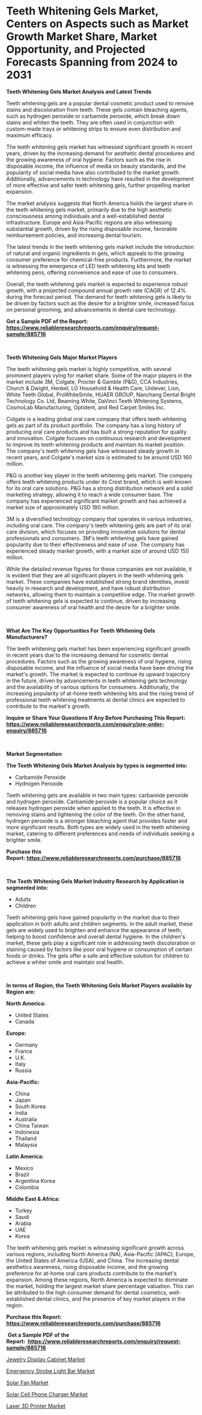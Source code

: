 <p><h1>Teeth Whitening Gels Market, Centers on Aspects such as Market Growth Market Share, Market Opportunity, and Projected Forecasts Spanning from 2024 to 2031</h1></p><p><strong>Teeth Whitening Gels Market Analysis and Latest Trends</strong></p>
<p><p>Teeth whitening gels are a popular dental cosmetic product used to remove stains and discoloration from teeth. These gels contain bleaching agents, such as hydrogen peroxide or carbamide peroxide, which break down stains and whiten the teeth. They are often used in conjunction with custom-made trays or whitening strips to ensure even distribution and maximum efficacy.</p><p>The teeth whitening gels market has witnessed significant growth in recent years, driven by the increasing demand for aesthetic dental procedures and the growing awareness of oral hygiene. Factors such as the rise in disposable income, the influence of media on beauty standards, and the popularity of social media have also contributed to the market growth. Additionally, advancements in technology have resulted in the development of more effective and safer teeth whitening gels, further propelling market expansion.</p><p>The market analysis suggests that North America holds the largest share in the teeth whitening gels market, primarily due to the high aesthetic consciousness among individuals and a well-established dental infrastructure. Europe and Asia-Pacific regions are also witnessing substantial growth, driven by the rising disposable income, favorable reimbursement policies, and increasing dental tourism.</p><p>The latest trends in the teeth whitening gels market include the introduction of natural and organic ingredients in gels, which appeals to the growing consumer preference for chemical-free products. Furthermore, the market is witnessing the emergence of LED teeth whitening kits and teeth whitening pens, offering convenience and ease of use to consumers.</p><p>Overall, the teeth whitening gels market is expected to experience robust growth, with a projected compound annual growth rate (CAGR) of 12.4% during the forecast period. The demand for teeth whitening gels is likely to be driven by factors such as the desire for a brighter smile, increased focus on personal grooming, and advancements in dental care technology.</p></p>
<p><strong>Get a Sample PDF of the Report:&nbsp; <a href="https://www.reliableresearchreports.com/enquiry/request-sample/885716">https://www.reliableresearchreports.com/enquiry/request-sample/885716</a></strong></p>
<p>&nbsp;</p>
<p><strong>Teeth Whitening Gels Major Market Players</strong></p>
<p><p>The teeth whitening gels market is highly competitive, with several prominent players vying for market share. Some of the major players in the market include 3M, Colgate, Procter & Gamble (P&G), CCA Industries, Church & Dwight, Henkel, LG Household & Health Care, Unilever, Lion, White Teeth Global, ProWhiteSmile, HUAER GROUP, Nanchang Dental Bright Technology Co. Ltd, Beaming White, DaVinci Teeth Whitening Systems, CosmoLab Manufacturing, Optident, and Red Carpet Smiles Inc.</p><p>Colgate is a leading global oral care company that offers teeth whitening gels as part of its product portfolio. The company has a long history of producing oral care products and has built a strong reputation for quality and innovation. Colgate focuses on continuous research and development to improve its teeth whitening products and maintain its market position. The company's teeth whitening gels have witnessed steady growth in recent years, and Colgate's market size is estimated to be around USD 160 million.</p><p>P&G is another key player in the teeth whitening gels market. The company offers teeth whitening products under its Crest brand, which is well-known for its oral care solutions. P&G has a strong distribution network and a solid marketing strategy, allowing it to reach a wide consumer base. The company has experienced significant market growth and has achieved a market size of approximately USD 180 million.</p><p>3M is a diversified technology company that operates in various industries, including oral care. The company's teeth whitening gels are part of its oral care division, which focuses on providing innovative solutions for dental professionals and consumers. 3M's teeth whitening gels have gained popularity due to their effectiveness and ease of use. The company has experienced steady market growth, with a market size of around USD 150 million.</p><p>While the detailed revenue figures for these companies are not available, it is evident that they are all significant players in the teeth whitening gels market. These companies have established strong brand identities, invest heavily in research and development, and have robust distribution networks, allowing them to maintain a competitive edge. The market growth of teeth whitening gels is expected to continue, driven by increasing consumer awareness of oral health and the desire for a brighter smile.</p></p>
<p>&nbsp;</p>
<p><strong>What Are The Key Opportunities For Teeth Whitening Gels Manufacturers?</strong></p>
<p><p>The teeth whitening gels market has been experiencing significant growth in recent years due to the increasing demand for cosmetic dental procedures. Factors such as the growing awareness of oral hygiene, rising disposable income, and the influence of social media have been driving the market's growth. The market is expected to continue its upward trajectory in the future, driven by advancements in teeth whitening gels technology and the availability of various options for consumers. Additionally, the increasing popularity of at-home teeth whitening kits and the rising trend of professional teeth whitening treatments at dental clinics are expected to contribute to the market's growth.</p></p>
<p><strong>Inquire or Share Your Questions If Any Before Purchasing This Report: <a href="https://www.reliableresearchreports.com/enquiry/pre-order-enquiry/885716">https://www.reliableresearchreports.com/enquiry/pre-order-enquiry/885716</a></strong></p>
<p>&nbsp;</p>
<p><strong>Market Segmentation</strong></p>
<p><strong>The Teeth Whitening Gels Market Analysis by types is segmented into:</strong></p>
<p><ul><li>Carbamide Peroxide</li><li>Hydrogen Peroxide</li></ul></p>
<p><p>Teeth whitening gels are available in two main types: carbamide peroxide and hydrogen peroxide. Carbamide peroxide is a popular choice as it releases hydrogen peroxide when applied to the teeth. It is effective in removing stains and lightening the color of the teeth. On the other hand, hydrogen peroxide is a stronger bleaching agent that provides faster and more significant results. Both types are widely used in the teeth whitening market, catering to different preferences and needs of individuals seeking a brighter smile.</p></p>
<p><strong>Purchase this Report:&nbsp;<a href="https://www.reliableresearchreports.com/purchase/885716">https://www.reliableresearchreports.com/purchase/885716</a></strong></p>
<p>&nbsp;</p>
<p><strong>The Teeth Whitening Gels Market Industry Research by Application is segmented into:</strong></p>
<p><ul><li>Adults</li><li>Children</li></ul></p>
<p><p>Teeth whitening gels have gained popularity in the market due to their application in both adults and children segments. In the adult market, these gels are widely used to brighten and enhance the appearance of teeth, helping to boost confidence and overall dental hygiene. In the children's market, these gels play a significant role in addressing teeth discoloration or staining caused by factors like poor oral hygiene or consumption of certain foods or drinks. The gels offer a safe and effective solution for children to achieve a whiter smile and maintain oral health.</p></p>
<p>&nbsp;</p>
<p><strong>In terms of Region, the Teeth Whitening Gels Market Players available by Region are:</strong></p>
<p>
    <p> <strong> North America: </strong>
        <ul>
            <li>United States</li>
            <li>Canada</li>
        </ul>
        </p> 
    <p> <strong> Europe: </strong>
        <ul>
            <li>Germany</li>
            <li>France</li>
            <li>U.K.</li>
            <li>Italy</li>
            <li>Russia</li>
        </ul>
        </p> 
    <p> <strong> Asia-Pacific: </strong>
        <ul>
            <li>China</li>
            <li>Japan</li>
            <li>South Korea</li>
            <li>India</li>
            <li>Australia</li>
            <li>China Taiwan</li>
            <li>Indonesia</li>
            <li>Thailand</li>
            <li>Malaysia</li>
        </ul>
        </p> 
    <p> <strong> Latin America: </strong>
        <ul>
            <li>Mexico</li>
            <li>Brazil</li>
            <li>Argentina Korea</li>
            <li>Colombia</li>
        </ul>
        </p> 
    <p> <strong> Middle East & Africa: </strong>
        <ul>
            <li>Turkey</li>
            <li>Saudi</li>
            <li>Arabia</li>
            <li>UAE</li>
            <li>Korea</li>
        </ul>
    </p>
    </p>
<p><p>The teeth whitening gels market is witnessing significant growth across various regions, including North America (NA), Asia-Pacific (APAC), Europe, the United States of America (USA), and China. The increasing dental aesthetics awareness, rising disposable income, and the growing preference for at-home oral care products contribute to the market's expansion. Among these regions, North America is expected to dominate the market, holding the largest market share percentage valuation. This can be attributed to the high consumer demand for dental cosmetics, well-established dental clinics, and the presence of key market players in the region.</p></p>
<p><strong>Purchase this Report: <a href="https://www.reliableresearchreports.com/purchase/885716">https://www.reliableresearchreports.com/purchase/885716</a></strong></p>
<p>&nbsp;<strong>Get a Sample PDF of the Report:&nbsp;&nbsp;<a href="https://www.reliableresearchreports.com/enquiry/request-sample/885716">https://www.reliableresearchreports.com/enquiry/request-sample/885716</a></strong></p>
<p><strong></strong></p>
<p><p><a href="https://github.com/santosh758595/Market-Research-Report-List-2/blob/main/jewelry-display-cabinet-market.md">Jewelry Display Cabinet Market</a></p><p><a href="https://github.com/Chiragrp26/Market-Research-Report-List-2/blob/main/emergency-strobe-light-bar-market.md">Emergency Strobe Light Bar Market</a></p><p><a href="https://github.com/AKSHATREPORTPRIME/Market-Research-Report-List-2/blob/main/solar-fan-market.md">Solar Fan Market</a></p><p><a href="https://github.com/Chiragrp25/Market-Research-Report-List-2/blob/main/solar-cell-phone-charger-market.md">Solar Cell Phone Charger Market</a></p><p><a href="https://github.com/YashRP12/Market-Research-Report-List-2/blob/main/laser-3d-printer-market.md">Laser 3D Printer Market</a></p></p>